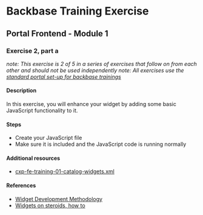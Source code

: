 # Backbase Training Exercise

## Portal Frontend - Module 1

### Exercise 2, part a

_note: This exercise is 2 of 5 in a series of exercises that follow on from each other and should not be used independently_
_note: All exercises use the [standard portal set-up for backbase trainings](https://my.backbase.com/resources/how-to-guides/getting-your-first-launchpad-based-portal-set-up/)_

#### Description

In this exercise, you will enhance your widget by adding some basic JavaScript functionality to it.

#### Steps

 - Create your JavaScript file
 - Make sure it is included and the JavaScript code is running normally

#### Additional resources

 - [cxp-fe-training-01-catalog-widgets.xml](../../../../../config-info/import/cxp-fe-training-01-catalog-widgets.xml#L29)

#### References

 - [Widget Development Methodology](https://github.com/Backbase/methodology-widget-development)
 - [Widgets on steroids, how to](https://my.backbase.com/resources/how-to-guides/widgets-on-steroids-launchpad)
